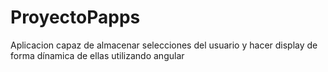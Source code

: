 # ProyectoPapps
 Aplicacion capaz de almacenar selecciones del usuario y hacer display de forma dínamica de ellas utilizando angular
